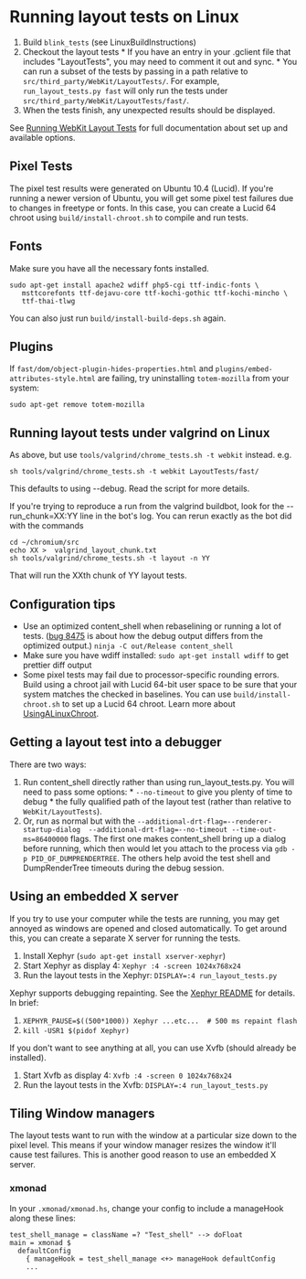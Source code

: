 # Running layout tests on Linux

  1. Build `blink_tests` (see LinuxBuildInstructions)
  1. Checkout the layout tests
    * If you have an entry in your .gclient file that includes "LayoutTests", you may need to comment it out and sync.
    * You can run a subset of the tests by passing in a path relative to `src/third_party/WebKit/LayoutTests/`.  For example, `run_layout_tests.py fast` will only run the tests under `src/third_party/WebKit/LayoutTests/fast/`.
  1. When the tests finish, any unexpected results should be displayed.

See [Running WebKit Layout Tests](http://dev.chromium.org/developers/testing/webkit-layout-tests) for full documentation about set up and available options.

## Pixel Tests

The pixel test results were generated on Ubuntu 10.4 (Lucid).  If you're running a newer version of Ubuntu, you will get some pixel test failures due to changes in freetype or fonts.  In this case, you can create a Lucid 64 chroot using `build/install-chroot.sh` to compile and run tests.

## Fonts

Make sure you have all the necessary fonts installed.
```
sudo apt-get install apache2 wdiff php5-cgi ttf-indic-fonts \
   msttcorefonts ttf-dejavu-core ttf-kochi-gothic ttf-kochi-mincho \
   ttf-thai-tlwg
```

You can also just run `build/install-build-deps.sh` again.

## Plugins

If `fast/dom/object-plugin-hides-properties.html` and `plugins/embed-attributes-style.html` are failing, try uninstalling `totem-mozilla` from your system:
```
sudo apt-get remove totem-mozilla
```

## Running layout tests under valgrind on Linux

As above, but use `tools/valgrind/chrome_tests.sh -t webkit` instead.  e.g.
```
sh tools/valgrind/chrome_tests.sh -t webkit LayoutTests/fast/
```
This defaults to using --debug.  Read the script for more details.

If you're trying to reproduce a run from the valgrind buildbot, look for the --run\_chunk=XX:YY
line in the bot's log.  You can rerun exactly as the bot did with the commands
```
cd ~/chromium/src
echo XX >  valgrind_layout_chunk.txt
sh tools/valgrind/chrome_tests.sh -t layout -n YY
```
That will run the XXth chunk of YY layout tests.

## Configuration tips
  * Use an optimized content\_shell when rebaselining or running a lot of tests.  ([bug 8475](http://code.google.com/p/chromium/issues/detail?id=8475) is about how the debug output differs from the optimized output.)  `ninja -C out/Release content_shell`
  * Make sure you have wdiff installed: `sudo apt-get install wdiff` to get prettier diff output
  * Some pixel tests may fail due to processor-specific rounding errors. Build using a chroot jail with Lucid 64-bit user space to be sure that your system matches the checked in baselines.  You can use `build/install-chroot.sh` to set up a Lucid 64 chroot. Learn more about [UsingALinuxChroot](UsingALinuxChroot.md).
## Getting a layout test into a debugger

There are two ways:
  1. Run content\_shell directly rather than using run\_layout\_tests.py. You will need to pass some options:
    * `--no-timeout` to give you plenty of time to debug
    * the fully qualified path of the layout test (rather than relative to `WebKit/LayoutTests`).
  1. Or, run as normal but with the `--additional-drt-flag=--renderer-startup-dialog  --additional-drt-flag=--no-timeout --time-out-ms=86400000` flags. The first one makes content\_shell bring up a dialog before running, which then would let you attach to the process via `gdb -p PID_OF_DUMPRENDERTREE`. The others help avoid the test shell and DumpRenderTree timeouts during the debug session.

## Using an embedded X server

If you try to use your computer while the tests are running, you may get annoyed as windows are opened and closed automatically.  To get around this, you can create a separate X server for running the tests.

  1. Install Xephyr (`sudo apt-get install xserver-xephyr`)
  1. Start Xephyr as display 4: `Xephyr :4 -screen 1024x768x24`
  1. Run the layout tests in the Xephyr: `DISPLAY=:4 run_layout_tests.py`

Xephyr supports debugging repainting.  See the [Xephyr README](http://cgit.freedesktop.org/xorg/xserver/tree/hw/kdrive/ephyr/README) for details.  In brief:
  1. `XEPHYR_PAUSE=$((500*1000)) Xephyr ...etc...  # 500 ms repaint flash`
  1. `kill -USR1 $(pidof Xephyr)`

If you don't want to see anything at all, you can use Xvfb (should already be installed).
  1. Start Xvfb as display 4: `Xvfb :4 -screen 0 1024x768x24`
  1. Run the layout tests in the Xvfb: `DISPLAY=:4 run_layout_tests.py`

## Tiling Window managers

The layout tests want to run with the window at a particular size down to the pixel level.  This means if your window manager resizes the window it'll cause test failures.  This is another good reason to use an embedded X server.

### xmonad
In your `.xmonad/xmonad.hs`, change your config to include a manageHook along these lines:
```
test_shell_manage = className =? "Test_shell" --> doFloat
main = xmonad $
  defaultConfig
    { manageHook = test_shell_manage <+> manageHook defaultConfig
    ...
```